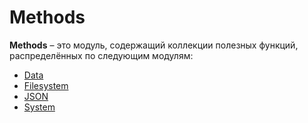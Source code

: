 # Methods
**Methods** – это модуль, содержащий коллекции полезных функций, распределённых по следующим модулям:

* [Data](/docs/Methods/Data.md)
* [Filesystem](/docs/Methods/Filesystem.md)
* [JSON](/docs/Methods/JSON.md)
* [System](/docs/Methods/System.md)